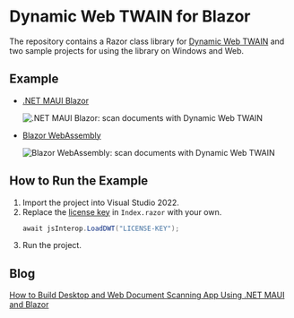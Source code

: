 # Dynamic Web TWAIN for Blazor
The repository contains a Razor class library for [Dynamic Web TWAIN](https://www.dynamsoft.com/web-twain/overview/) and two sample projects for using the library on Windows and Web.

## Example
- [.NET MAUI Blazor](https://github.com/yushulx/Razor-Web-TWAIN/tree/main/example/MauiDocumentScanner)
    
    ![.NET MAUI Blazor: scan documents with Dynamic Web TWAIN](https://camo.githubusercontent.com/7ef7a507d341011a71fe687ac15bb0212b398c0f187db8df1672c784243b7f9c/68747470733a2f2f7777772e64796e616d736f66742e636f6d2f636f6465706f6f6c2f696d672f323032332f30342f646f746e65742d6d6175692d77696e646f77732d646f63756d656e742d7363616e6e65722e706e67)

- [Blazor WebAssembly](https://github.com/yushulx/Razor-Web-TWAIN/tree/main/example/web)

    ![Blazor WebAssembly: scan documents with Dynamic Web TWAIN](https://camo.githubusercontent.com/9118868842619b7454460ec606a18824b873e264237903b62bf5775095aba377/68747470733a2f2f7777772e64796e616d736f66742e636f6d2f636f6465706f6f6c2f696d672f323032332f30342f646f746e65742d626c617a6f722d7765622d646f63756d656e742d7363616e6e65722e706e67)

## How to Run the Example
1. Import the project into Visual Studio 2022.
2. Replace the [license key](https://www.dynamsoft.com/customer/license/trialLicense?product=dwt) in `Index.razor` with your own.
    ```cs
    await jsInterop.LoadDWT("LICENSE-KEY");
    ```
3. Run the project.
    
## Blog
[How to Build Desktop and Web Document Scanning App Using .NET MAUI and Blazor](https://www.dynamsoft.com/codepool/dotnet-maui-blazor-document-scanning.html)
